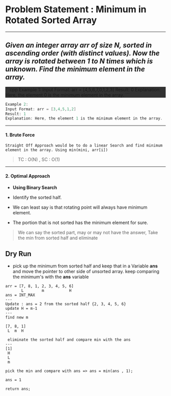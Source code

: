 # Problem Statement : Minimum in Rotated Sorted Array

---

## _Given an integer array arr of size N, sorted in ascending order (with distinct values). Now the array is rotated between 1 to N times which is unknown. Find the minimum element in the array._

<div style="background-color: rgb(50, 50, 50);">
```cpp
Example 1:
Input Format: arr = [4,5,6,7,0,1,2,3]
Result: 0
Explanation: Here, the element 0 is the minimum element in the array.
```
</div>

```cpp
Example 2:
Input Format: arr = [3,4,5,1,2]
Result: 1
Explanation: Here, the element 1 is the minimum element in the array.
```

---

#### 1. Brute Force

```
Straight Off Approach would be to do a linear Search and find minimum element in the array. Using min(mini, arr[i])
```

> TC : O(N) , SC : O(1)

---

#### 2. Optimal Approach

- **Using Binary Search**

- Identify the sorted half.
- We can least say is that rotating point will always have minimum element.
- The portion that is not sorted has the minimum element for sure.

> We can say the sorted part, may or may not have the answer, Take the min from sorted half and eliminate

## Dry Run

- pick up the minimum from sorted half and keep that in a Variable **ans** and move the pointer to other side of unsorted array. keep comparing the minimum's with the **ans** variable

```
arr = [7, 8, 1, 2, 3, 4, 5, 6]
       L        m           H
ans = INT_MAX
---
Update : ans = 2 from the sorted half {2, 3, 4, 5, 6}
update H = m-1
---
find new m

[7, 8, 1]
 L  m  H

 eliminate the sorted half and compare min with the ans
---
[1]
 H
 L
 m

pick the min and compare with ans => ans = min(ans , 1);

ans = 1

return ans;
```
